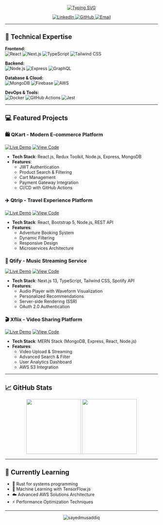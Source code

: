<div align="center">
  <a href="https://git.io/typing-svg">
    <img src="https://readme-typing-svg.herokuapp.com?font=Fira+Code&size=26&duration=3000&pause=1000&color=38BDF8&center=true&vCenter=true&width=500&lines=Hi+👋+I'm+Sayed+Musaddiq;Full-Stack+Developer;Cloud+Enthusiast;Problem+Solver" alt="Typing SVG" />
  </a>
</div>

<p align="center">
  <a href="https://www.linkedin.com/in/sayed-musaddiq-5922b2162/">
    <img src="https://img.shields.io/badge/LinkedIn-0A66C2?style=for-the-badge&logo=linkedin&logoColor=white" alt="LinkedIn">
  </a>
  <a href="https://github.com/sayedmusaddiq">
    <img src="https://img.shields.io/badge/GitHub-181717?style=for-the-badge&logo=github&logoColor=white" alt="GitHub">
  </a>
  <a href="mailto:sayedmusaddiq786@gmail.com">
    <img src="https://img.shields.io/badge/Gmail-EA4335?style=for-the-badge&logo=gmail&logoColor=white" alt="Email">
  </a>
</p>

---

## 🚀 Technical Expertise

**Frontend:**  
![React](https://img.shields.io/badge/React-20232A?style=for-the-badge&logo=react&logoColor=61DAFB)
![Next.js](https://img.shields.io/badge/Next.js-000000?style=for-the-badge&logo=nextdotjs&logoColor=white)
![TypeScript](https://img.shields.io/badge/TypeScript-3178C6?style=for-the-badge&logo=typescript&logoColor=white)
![Tailwind CSS](https://img.shields.io/badge/Tailwind_CSS-06B6D4?style=for-the-badge&logo=tailwind-css&logoColor=white)

**Backend:**  
![Node.js](https://img.shields.io/badge/Node.js-339933?style=for-the-badge&logo=nodedotjs&logoColor=white)
![Express](https://img.shields.io/badge/Express-000000?style=for-the-badge&logo=express&logoColor=white)
![GraphQL](https://img.shields.io/badge/GraphQL-E10098?style=for-the-badge&logo=graphql&logoColor=white)

**Database & Cloud:**  
![MongoDB](https://img.shields.io/badge/MongoDB-47A248?style=for-the-badge&logo=mongodb&logoColor=white)
![Firebase](https://img.shields.io/badge/Firebase-FFCA28?style=for-the-badge&logo=firebase&logoColor=black)
![AWS](https://img.shields.io/badge/AWS-232F3E?style=for-the-badge&logo=amazon-aws&logoColor=white)

**DevOps & Tools:**  
![Docker](https://img.shields.io/badge/Docker-2496ED?style=for-the-badge&logo=docker&logoColor=white)
![GitHub Actions](https://img.shields.io/badge/GitHub_Actions-2088FF?style=for-the-badge&logo=github-actions&logoColor=white)
![Jest](https://img.shields.io/badge/Jest-C21325?style=for-the-badge&logo=jest&logoColor=white)

---

## 💻 Featured Projects

### 🛍️ QKart - Modern E-commerce Platform
[![Live Demo](https://img.shields.io/badge/Live_Demo-000000?style=for-the-badge&logo=netlify&logoColor=00C7B7)](https://qkartsshop.netlify.app/)
[![View Code](https://img.shields.io/badge/View_Code-181717?style=for-the-badge&logo=github&logoColor=white)](https://github.com/yourusername/qkart)

- **Tech Stack**: React.js, Redux Toolkit, Node.js, Express, MongoDB
- **Features**:
  - JWT Authentication
  - Product Search & Filtering
  - Cart Management
  - Payment Gateway Integration
  - CI/CD with GitHub Actions

### ✈️ Qtrip - Travel Experience Platform
[![Live Demo](https://img.shields.io/badge/Live_Demo-000000?style=for-the-badge&logo=netlify&logoColor=00C7B7)](https://crio-qtrip-static.netlify.app/)
[![View Code](https://img.shields.io/badge/View_Code-181717?style=for-the-badge&logo=github&logoColor=white)](https://github.com/yourusername/qtrip)

- **Tech Stack**: React, Bootstrap 5, Node.js, REST API
- **Features**:
  - Adventure Booking System
  - Dynamic Filtering
  - Responsive Design
  - Microservices Architecture

### 🎵 Qtify - Music Streaming Service
[![Live Demo](https://img.shields.io/badge/Live_Demo-000000?style=for-the-badge&logo=vercel&logoColor=white)](https://l-square-q-tify-pearl.vercel.app/)
[![View Code](https://img.shields.io/badge/View_Code-181717?style=for-the-badge&logo=github&logoColor=white)](https://github.com/yourusername/qtify)

- **Tech Stack**: Next.js 13, TypeScript, Tailwind CSS, Spotify API
- **Features**:
  - Audio Player with Waveform Visualization
  - Personalized Recommendations
  - Server-side Rendering (SSR)
  - OAuth 2.0 Authentication

### 🎬 Xflix - Video Sharing Platform
[![Live Demo](https://img.shields.io/badge/Live_Demo-000000?style=for-the-badge&logo=netlify&logoColor=00C7B7)](https://xflix-fullstack-adi.netlify.app/)
[![View Code](https://img.shields.io/badge/View_Code-181717?style=for-the-badge&logo=github&logoColor=white)](https://github.com/yourusername/xflix)

- **Tech Stack**: MERN Stack (MongoDB, Express, React, Node.js)
- **Features**:
  - Video Upload & Streaming
  - Advanced Search & Filter
  - User Analytics Dashboard
  - AWS S3 Integration

---

## 📈 GitHub Stats

<div align="center">
  <img height="180em" src="https://github-readme-stats.vercel.app/api?username=sayedmusaddiq&show_icons=true&theme=radical&include_all_commits=true&count_private=true"/>
  <img height="180em" src="https://github-readme-stats.vercel.app/api/top-langs/?username=sayedmusaddiq&layout=compact&langs_count=7&theme=radical"/>
</div>

---

## 🎯 Currently Learning

- 🦀 Rust for systems programming
- 🧠 Machine Learning with TensorFlow.js
- ☁️ Advanced AWS Solutions Architecture
- ⚡ Performance Optimization Techniques

---

<div align="center">
  <img src="https://komarev.com/ghpvc/?username=sayedmusaddiq&label=Profile%20views&color=0e75b6&style=flat" alt="sayedmusaddiq" />
</div>
